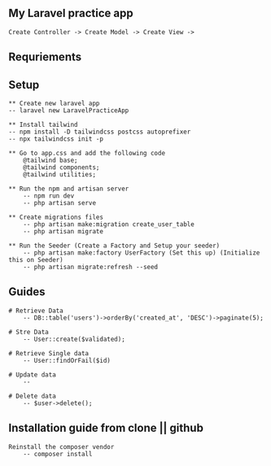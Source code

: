 ## My Laravel practice app
    Create Controller -> Create Model -> Create View -> 

## Requriements


## Setup

    ** Create new laravel app
    -- laravel new LaravelPracticeApp

    ** Install tailwind
    -- npm install -D tailwindcss postcss autoprefixer
    -- npx tailwindcss init -p

    ** Go to app.css and add the following code
        @tailwind base;
        @tailwind components;
        @tailwind utilities;
    
    ** Run the npm and artisan server
        -- npm run dev
        -- php artisan serve

    ** Create migrations files
        -- php artisan make:migration create_user_table
        -- php artisan migrate

    ** Run the Seeder (Create a Factory and Setup your seeder)
        -- php artisan make:factory UserFactory (Set this up) (Initialize this on Seeder)
        -- php artisan migrate:refresh --seed

    


## Guides
    # Retrieve Data
        -- DB::table('users')->orderBy('created_at', 'DESC')->paginate(5);

    # Stre Data
        -- User::create($validated);

    # Retrieve Single data
        -- User::findOrFail($id)

    # Update data
        -- 

    # Delete data
        -- $user->delete();


## Installation guide from clone || github

    Reinstall the composer vendor
        -- composer install




